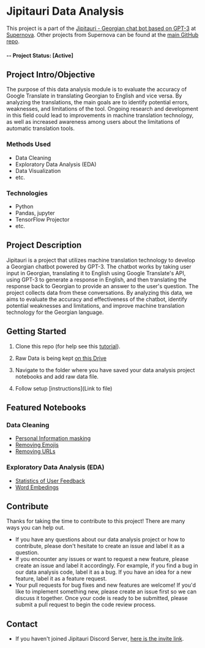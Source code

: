 # Jipitauri Data Analysis
This project is a part of the [Jipitauri - Georgian chat bot based on GPT-3](https://github.com/supernova-ge/Jipitauri) at [Supernova](https://www.supernova.ge/en).  Other projects from Supernova can be found at the [main GitHub repo](https://github.com/supernova-ge).

#### -- Project Status: [Active]

## Project Intro/Objective
The purpose of this data analysis module is to evaluate the accuracy of Google Translate in translating Georgian to English and vice versa. By analyzing the translations, the main goals are to identify potential errors, weaknesses, and limitations of the tool. Ongoing research and development in this field could lead to improvements in machine translation technology, as well as increased awareness among users about the limitations of automatic translation tools.

### Methods Used
* Data Cleaning
* Exploratory Data Analysis (EDA)
* Data Visualization
* etc.

### Technologies 
* Python
* Pandas, jupyter
* TensorFlow Projector
* etc. 

## Project Description
Jipitauri is a project that utilizes machine translation technology to develop a Georgian chatbot powered by GPT-3. The chatbot works by taking user input in Georgian, translating it to English using Google Translate's API, using GPT-3 to generate a response in English, and then translating the response back to Georgian to provide an answer to the user's question. The project collects data from these conversations. By analyzing this data, we aims to evaluate the accuracy and effectiveness of the chatbot, identify potential weaknesses and limitations, and improve machine translation technology for the Georgian language. 

## Getting Started

1. Clone this repo (for help see this [tutorial](https://help.github.com/articles/cloning-a-repository/)).
2. Raw Data is being kept [on this Drive](https://drive.google.com/drive/folders/1D_D0woqB7H1iQpakBOqM2P4PPyhCpVdj?usp=share_link)   
3. Navigate to the folder where you have saved your data analysis project notebooks and add raw data file.

4. Follow setup [instructions](Link to file)

## Featured Notebooks

### Data Cleaning
* [Personal Information masking](https://github.com/anajobava/JOBACOPY-JipitauriDataAnalise/blob/main/src/data/masking_personal_info.ipynb)
* [Removing Emojis](https://github.com/anajobava/JOBACOPY-JipitauriDataAnalise/blob/main/src/data/remove_emojis.ipynb)
* [Removing URLs](https://github.com/anajobava/JOBACOPY-JipitauriDataAnalise/blob/main/src/data/remove_urls.ipynb)

### Exploratory Data Analysis (EDA)
* [Statistics of User Feedback](https://github.com/supernova-ge/Jipitauri-dataanalyses/blob/main/src/EDA/like_dislike_stats.ipynb)
* [Word Embedings](https://github.com/supernova-ge/Jipitauri-dataanalyses/blob/main/src/EDA/word_embedings.ipynb)

## Contribute
Thanks for taking the time to contribute to this project! There are many ways you can help out.

* If you have any questions about our data analysis project or how to contribute, please don't hesitate to create an issue and label it as a question. 
* If you encounter any issues or want to request a new feature, please create an issue and label it accordingly. For example, if you find a bug in our data analysis code, label it as a bug. If you have an idea for a new feature, label it as a feature request.
* Your pull requests for bug fixes and new features are welcome! If you'd like to implement something new, please create an issue first so we can discuss it together. Once your code is ready to be submitted, please submit a pull request to begin the code review process.

## Contact
* If you haven't joined Jipitauri Discord Server, [here is the invite link](https://discord.gg/jkDJV22n).
